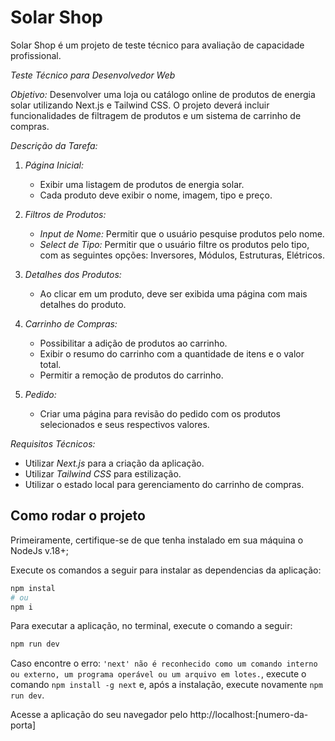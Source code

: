 # Solar Shop
Solar Shop é um projeto de teste técnico para avaliação de capacidade profissional.

*Teste Técnico para Desenvolvedor Web*

*Objetivo:* 
Desenvolver uma loja ou catálogo online de produtos de energia solar utilizando Next.js e Tailwind CSS. O projeto deverá incluir funcionalidades de filtragem de produtos e um sistema de carrinho de compras.

*Descrição da Tarefa:*

1. *Página Inicial:*
   - Exibir uma listagem de produtos de energia solar.
   - Cada produto deve exibir o nome, imagem, tipo e preço.

2. *Filtros de Produtos:*
   - *Input de Nome:* Permitir que o usuário pesquise produtos pelo nome.
   - *Select de Tipo:* Permitir que o usuário filtre os produtos pelo tipo, com as seguintes opções: Inversores, Módulos, Estruturas, Elétricos.

3. *Detalhes dos Produtos:*
   - Ao clicar em um produto, deve ser exibida uma página com mais detalhes do produto.

4. *Carrinho de Compras:*
   - Possibilitar a adição de produtos ao carrinho.
   - Exibir o resumo do carrinho com a quantidade de itens e o valor total.
   - Permitir a remoção de produtos do carrinho.

5. *Pedido:*
   - Criar uma página para revisão do pedido com os produtos selecionados e seus respectivos valores.

*Requisitos Técnicos:*
- Utilizar *Next.js* para a criação da aplicação.
- Utilizar *Tailwind CSS* para estilização.
- Utilizar o estado local para gerenciamento do carrinho de compras.


## Como rodar o projeto

Primeiramente, certifique-se de que tenha instalado em sua máquina o NodeJs v.18+;

Execute os comandos a seguir para instalar as dependencias da aplicação:

```bash
npm instal
# ou
npm i
```

Para executar a aplicação, no terminal, execute o comando a seguir:

```bash
npm run dev
```
Caso encontre o erro: `'next' não é reconhecido como um comando interno
ou externo, um programa operável ou um arquivo em lotes.`, execute o comando `
npm install -g next
` e, após a instalação, execute novamente `npm run dev`.

Acesse a aplicação do seu navegador pelo http://localhost:[numero-da-porta]
